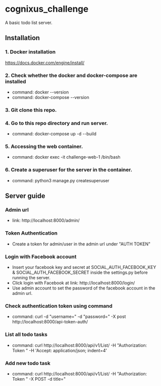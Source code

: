 # cognixus_challenge
A basic todo list server.

## Installation
### 1. Docker installation
https://docs.docker.com/engine/install/
### 2. Check whether the docker and docker-compose are installed
- command: docker --version
- command: docker-compose --version
### 3. Git clone this repo.
### 4. Go to this repo directory and run server.
- command: docker-compose up -d --build
### 5. Accessing the web container.
- command: docker exec -it challenge-web-1 /bin/bash
### 6. Create a superuser for the server in the container.
- command: python3 manage.py createsuperuser
## Server guide
### Admin url
- link: http://localhost:8000/admin/
### Token Authentication
- Create a token for admin/user in the admin url under "AUTH TOKEN"
### Login with Facebook account
- Insert your facebook key and secret at SOCIAL_AUTH_FACEBOOK_KEY & SOCIAL_AUTH_FACEBOOK_SECRET inside the settings.py before running the server.
- Click login with Facebook at link: http://localhost:8000/login/
- Use admin account to set the password of the facebook account in the admin url.
### Check authentication token using command
- command: curl -d "username=<username>" -d "password=<password>" -X post http://localhost:8000/api-token-auth/
### List all todo tasks
- command: curl http://localhost:8000/api/v1/List/ -H "Authorization: Token <token>" -H 'Accept: application/json; indent=4'
### Add new todo task
- command: curl http://localhost:8000/api/v1/List/ -H "Authorization: Token <token>" -X POST -d title="<title>" -d description="<description>"
### Delete a todo task 
- command: curl http://localhost:8000/api/v1/<id>/ -H "Authorization: Token <token>" -X DELETE
### Mark a todo task as completed
- command: curl http://localhost:8000/api/v1/<id>/ -H "Authorization: Token <token>" -X PUT -d completion="<true/false>" -d title="<title>" -d description="<description>"
